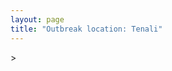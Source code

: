 ```yaml
---
layout: page
title: "Outbreak location: Tenali"
---
```

<div id="mapid">
<script src="https://buda-magenta.github.io/hazard_map/load_map.js"></script>
><script>
var marker_outbreak = L.marker([16.237773, 80.646422],{"autoPan": true}).addTo(map); marker_outbreak.bindTooltip("Tenali").openTooltip();

var circle_1 = L.circle([16.291519, 80.454159], {"pane": "markerPane", "color": "red", "fill": true, "fillOpacity": 0.2, "fillRule": "evenodd", "lineCap": "round", "lineJoin": "round", "opacity": 1.0, "radius": 841895, "stroke": true, "weight": 2}).addTo(map);
circle_1.bindTooltip("Guntur<br>rank: 1<br>hazard index: 0.210474")

var circle_2 = L.circle([17.388786, 78.461065], {"pane": "markerPane", "color": "red", "fill": true, "fillOpacity": 0.2, "fillRule": "evenodd", "lineCap": "round", "lineJoin": "round", "opacity": 1.0, "radius": 191919, "stroke": true, "weight": 2}).addTo(map);
circle_2.bindTooltip("Hyderabad<br>rank: 2<br>hazard index: 0.047980")

var circle_3 = L.circle([16.508759, 80.618510], {"pane": "markerPane", "color": "red", "fill": true, "fillOpacity": 0.2, "fillRule": "evenodd", "lineCap": "round", "lineJoin": "round", "opacity": 1.0, "radius": 101238, "stroke": true, "weight": 2}).addTo(map);
circle_3.bindTooltip("Vijayawada<br>rank: 3<br>hazard index: 0.025310")

var circle_4 = L.circle([14.449372, 79.987376], {"pane": "markerPane", "color": "red", "fill": true, "fillOpacity": 0.2, "fillRule": "evenodd", "lineCap": "round", "lineJoin": "round", "opacity": 1.0, "radius": 68640, "stroke": true, "weight": 2}).addTo(map);
circle_4.bindTooltip("Nellore<br>rank: 4<br>hazard index: 0.017160")

var circle_5 = L.circle([15.507554, 80.060800], {"pane": "markerPane", "color": "red", "fill": true, "fillOpacity": 0.2, "fillRule": "evenodd", "lineCap": "round", "lineJoin": "round", "opacity": 1.0, "radius": 36718, "stroke": true, "weight": 2}).addTo(map);
circle_5.bindTooltip("Ongole<br>rank: 5<br>hazard index: 0.009180")

var circle_6 = L.circle([16.094950, 80.165878], {"pane": "markerPane", "color": "red", "fill": true, "fillOpacity": 0.2, "fillRule": "evenodd", "lineCap": "round", "lineJoin": "round", "opacity": 1.0, "radius": 33668, "stroke": true, "weight": 2}).addTo(map);
circle_6.bindTooltip("Chilakaluripet<br>rank: 6<br>hazard index: 0.008417")

var circle_7 = L.circle([13.083694, 80.270186], {"pane": "markerPane", "color": "red", "fill": true, "fillOpacity": 0.2, "fillRule": "evenodd", "lineCap": "round", "lineJoin": "round", "opacity": 1.0, "radius": 24363, "stroke": true, "weight": 2}).addTo(map);
circle_7.bindTooltip("Chennai<br>rank: 7<br>hazard index: 0.006091")

var circle_8 = L.circle([17.005045, 81.780473], {"pane": "markerPane", "color": "red", "fill": true, "fillOpacity": 0.2, "fillRule": "evenodd", "lineCap": "round", "lineJoin": "round", "opacity": 1.0, "radius": 22847, "stroke": true, "weight": 2}).addTo(map);
circle_8.bindTooltip("Rajahmundry<br>rank: 8<br>hazard index: 0.005712")

var circle_9 = L.circle([16.238924, 80.047288], {"pane": "markerPane", "color": "red", "fill": true, "fillOpacity": 0.2, "fillRule": "evenodd", "lineCap": "round", "lineJoin": "round", "opacity": 1.0, "radius": 22619, "stroke": true, "weight": 2}).addTo(map);
circle_9.bindTooltip("Narasaraopet<br>rank: 9<br>hazard index: 0.005655")

var circle_10 = L.circle([16.943738, 82.235061], {"pane": "markerPane", "color": "red", "fill": true, "fillOpacity": 0.2, "fillRule": "evenodd", "lineCap": "round", "lineJoin": "round", "opacity": 1.0, "radius": 19323, "stroke": true, "weight": 2}).addTo(map);
circle_10.bindTooltip("Kakinada<br>rank: 10<br>hazard index: 0.004831")

var circle_11 = L.circle([13.631637, 79.423171], {"pane": "markerPane", "color": "red", "fill": true, "fillOpacity": 0.2, "fillRule": "evenodd", "lineCap": "round", "lineJoin": "round", "opacity": 1.0, "radius": 16898, "stroke": true, "weight": 2}).addTo(map);
circle_11.bindTooltip("Tirupati<br>rank: 11<br>hazard index: 0.004225")

var circle_12 = L.circle([17.723128, 83.301284], {"pane": "markerPane", "color": "red", "fill": true, "fillOpacity": 0.2, "fillRule": "evenodd", "lineCap": "round", "lineJoin": "round", "opacity": 1.0, "radius": 14277, "stroke": true, "weight": 2}).addTo(map);
circle_12.bindTooltip("Visakhapatnam<br>rank: 12<br>hazard index: 0.003569")

var circle_13 = L.circle([16.676135, 81.170868], {"pane": "markerPane", "color": "red", "fill": true, "fillOpacity": 0.2, "fillRule": "evenodd", "lineCap": "round", "lineJoin": "round", "opacity": 1.0, "radius": 12200, "stroke": true, "weight": 2}).addTo(map);
circle_13.bindTooltip("Eluru<br>rank: 13<br>hazard index: 0.003050")

var circle_14 = L.circle([16.181939, 81.135130], {"pane": "markerPane", "color": "red", "fill": true, "fillOpacity": 0.2, "fillRule": "evenodd", "lineCap": "round", "lineJoin": "round", "opacity": 1.0, "radius": 9117, "stroke": true, "weight": 2}).addTo(map);
circle_14.bindTooltip("Machilipatnam<br>rank: 14<br>hazard index: 0.002279")

var circle_15 = L.circle([17.500000, 80.333333], {"pane": "markerPane", "color": "red", "fill": true, "fillOpacity": 0.2, "fillRule": "evenodd", "lineCap": "round", "lineJoin": "round", "opacity": 1.0, "radius": 8474, "stroke": true, "weight": 2}).addTo(map);
circle_15.bindTooltip("Khammam<br>rank: 15<br>hazard index: 0.002119")

var circle_16 = L.circle([16.542769, 81.527344], {"pane": "markerPane", "color": "red", "fill": true, "fillOpacity": 0.2, "fillRule": "evenodd", "lineCap": "round", "lineJoin": "round", "opacity": 1.0, "radius": 7894, "stroke": true, "weight": 2}).addTo(map);
circle_16.bindTooltip("Bhimavaram<br>rank: 16<br>hazard index: 0.001974")

var circle_17 = L.circle([16.432998, 80.993715], {"pane": "markerPane", "color": "red", "fill": true, "fillOpacity": 0.2, "fillRule": "evenodd", "lineCap": "round", "lineJoin": "round", "opacity": 1.0, "radius": 7260, "stroke": true, "weight": 2}).addTo(map);
circle_17.bindTooltip("Gudivada<br>rank: 17<br>hazard index: 0.001815")

var circle_18 = L.circle([15.475377, 78.478558], {"pane": "markerPane", "color": "red", "fill": true, "fillOpacity": 0.2, "fillRule": "evenodd", "lineCap": "round", "lineJoin": "round", "opacity": 1.0, "radius": 6345, "stroke": true, "weight": 2}).addTo(map);
circle_18.bindTooltip("Nandyal<br>rank: 18<br>hazard index: 0.001586")

var circle_19 = L.circle([16.876586, 81.545145], {"pane": "markerPane", "color": "red", "fill": true, "fillOpacity": 0.2, "fillRule": "evenodd", "lineCap": "round", "lineJoin": "round", "opacity": 1.0, "radius": 6118, "stroke": true, "weight": 2}).addTo(map);
circle_19.bindTooltip("Tadepalligudem<br>rank: 19<br>hazard index: 0.001530")

var circle_20 = L.circle([16.857964, 79.217494], {"pane": "markerPane", "color": "red", "fill": true, "fillOpacity": 0.2, "fillRule": "evenodd", "lineCap": "round", "lineJoin": "round", "opacity": 1.0, "radius": 5677, "stroke": true, "weight": 2}).addTo(map);
circle_20.bindTooltip("Nalgonda<br>rank: 20<br>hazard index: 0.001419")

var circle_21 = L.circle([16.870988, 79.561398], {"pane": "markerPane", "color": "red", "fill": true, "fillOpacity": 0.2, "fillRule": "evenodd", "lineCap": "round", "lineJoin": "round", "opacity": 1.0, "radius": 4362, "stroke": true, "weight": 2}).addTo(map);
circle_21.bindTooltip("Miryalaguda<br>rank: 21<br>hazard index: 0.001091")

var circle_22 = L.circle([17.980609, 79.598212], {"pane": "markerPane", "color": "red", "fill": true, "fillOpacity": 0.2, "fillRule": "evenodd", "lineCap": "round", "lineJoin": "round", "opacity": 1.0, "radius": 4190, "stroke": true, "weight": 2}).addTo(map);
circle_22.bindTooltip("Warangal<br>rank: 22<br>hazard index: 0.001048")

var circle_23 = L.circle([12.979120, 77.591300], {"pane": "markerPane", "color": "red", "fill": true, "fillOpacity": 0.2, "fillRule": "evenodd", "lineCap": "round", "lineJoin": "round", "opacity": 1.0, "radius": 4028, "stroke": true, "weight": 2}).addTo(map);
circle_23.bindTooltip("Bangalore<br>rank: 23<br>hazard index: 0.001007")

var circle_24 = L.circle([19.075990, 72.877393], {"pane": "markerPane", "color": "red", "fill": true, "fillOpacity": 0.2, "fillRule": "evenodd", "lineCap": "round", "lineJoin": "round", "opacity": 1.0, "radius": 3852, "stroke": true, "weight": 2}).addTo(map);
circle_24.bindTooltip("Mumbai<br>rank: 24<br>hazard index: 0.000963")

var circle_25 = L.circle([28.651718, 77.221939], {"pane": "markerPane", "color": "red", "fill": true, "fillOpacity": 0.2, "fillRule": "evenodd", "lineCap": "round", "lineJoin": "round", "opacity": 1.0, "radius": 3320, "stroke": true, "weight": 2}).addTo(map);
circle_25.bindTooltip("Delhi<br>rank: 25<br>hazard index: 0.000830")

var circle_26 = L.circle([26.055318, 82.993139], {"pane": "markerPane", "color": "red", "fill": true, "fillOpacity": 0.2, "fillRule": "evenodd", "lineCap": "round", "lineJoin": "round", "opacity": 1.0, "radius": 3213, "stroke": true, "weight": 2}).addTo(map);
circle_26.bindTooltip("Nizamabad<br>rank: 26<br>hazard index: 0.000803")

var circle_27 = L.circle([16.743454, 77.992319], {"pane": "markerPane", "color": "red", "fill": true, "fillOpacity": 0.2, "fillRule": "evenodd", "lineCap": "round", "lineJoin": "round", "opacity": 1.0, "radius": 2693, "stroke": true, "weight": 2}).addTo(map);
circle_27.bindTooltip("Mahbubnagar<br>rank: 27<br>hazard index: 0.000673")

var circle_28 = L.circle([15.830925, 78.042537], {"pane": "markerPane", "color": "red", "fill": true, "fillOpacity": 0.2, "fillRule": "evenodd", "lineCap": "round", "lineJoin": "round", "opacity": 1.0, "radius": 2557, "stroke": true, "weight": 2}).addTo(map);
circle_28.bindTooltip("Kurnool<br>rank: 28<br>hazard index: 0.000639")

var circle_29 = L.circle([14.475294, 78.821686], {"pane": "markerPane", "color": "red", "fill": true, "fillOpacity": 0.2, "fillRule": "evenodd", "lineCap": "round", "lineJoin": "round", "opacity": 1.0, "radius": 2512, "stroke": true, "weight": 2}).addTo(map);
circle_29.bindTooltip("Kadapa<br>rank: 29<br>hazard index: 0.000628")

var circle_30 = L.circle([18.761516, 79.478785], {"pane": "markerPane", "color": "red", "fill": true, "fillOpacity": 0.2, "fillRule": "evenodd", "lineCap": "round", "lineJoin": "round", "opacity": 1.0, "radius": 2329, "stroke": true, "weight": 2}).addTo(map);
circle_30.bindTooltip("Ramagundam<br>rank: 30<br>hazard index: 0.000582")

var circle_31 = L.circle([15.143395, 76.919388], {"pane": "markerPane", "color": "red", "fill": true, "fillOpacity": 0.2, "fillRule": "evenodd", "lineCap": "round", "lineJoin": "round", "opacity": 1.0, "radius": 2073, "stroke": true, "weight": 2}).addTo(map);
circle_31.bindTooltip("Bellary<br>rank: 31<br>hazard index: 0.000518")

var circle_32 = L.circle([17.910400, 77.519900], {"pane": "markerPane", "color": "red", "fill": true, "fillOpacity": 0.2, "fillRule": "evenodd", "lineCap": "round", "lineJoin": "round", "opacity": 1.0, "radius": 1912, "stroke": true, "weight": 2}).addTo(map);
circle_32.bindTooltip("Bidar<br>rank: 32<br>hazard index: 0.000478")

var circle_33 = L.circle([17.166667, 77.083333], {"pane": "markerPane", "color": "red", "fill": true, "fillOpacity": 0.2, "fillRule": "evenodd", "lineCap": "round", "lineJoin": "round", "opacity": 1.0, "radius": 1791, "stroke": true, "weight": 2}).addTo(map);
circle_33.bindTooltip("Gulbarga<br>rank: 33<br>hazard index: 0.000448")

var circle_34 = L.circle([11.001812, 76.962842], {"pane": "markerPane", "color": "red", "fill": true, "fillOpacity": 0.2, "fillRule": "evenodd", "lineCap": "round", "lineJoin": "round", "opacity": 1.0, "radius": 1719, "stroke": true, "weight": 2}).addTo(map);
circle_34.bindTooltip("Coimbatore<br>rank: 34<br>hazard index: 0.000430")

var circle_35 = L.circle([19.169335, 77.311013], {"pane": "markerPane", "color": "red", "fill": true, "fillOpacity": 0.2, "fillRule": "evenodd", "lineCap": "round", "lineJoin": "round", "opacity": 1.0, "radius": 1628, "stroke": true, "weight": 2}).addTo(map);
circle_35.bindTooltip("Nanded Waghala<br>rank: 35<br>hazard index: 0.000407")

var circle_36 = L.circle([22.541418, 88.357691], {"pane": "markerPane", "color": "red", "fill": true, "fillOpacity": 0.2, "fillRule": "evenodd", "lineCap": "round", "lineJoin": "round", "opacity": 1.0, "radius": 1569, "stroke": true, "weight": 2}).addTo(map);
circle_36.bindTooltip("Kolkata<br>rank: 36<br>hazard index: 0.000392")

var circle_37 = L.circle([13.160105, 79.155551], {"pane": "markerPane", "color": "red", "fill": true, "fillOpacity": 0.2, "fillRule": "evenodd", "lineCap": "round", "lineJoin": "round", "opacity": 1.0, "radius": 1522, "stroke": true, "weight": 2}).addTo(map);
circle_37.bindTooltip("Chittoor<br>rank: 37<br>hazard index: 0.000381")

var circle_38 = L.circle([11.664300, 78.146000], {"pane": "markerPane", "color": "red", "fill": true, "fillOpacity": 0.2, "fillRule": "evenodd", "lineCap": "round", "lineJoin": "round", "opacity": 1.0, "radius": 1346, "stroke": true, "weight": 2}).addTo(map);
circle_38.bindTooltip("Salem<br>rank: 38<br>hazard index: 0.000337")

var circle_39 = L.circle([18.521428, 73.854454], {"pane": "markerPane", "color": "red", "fill": true, "fillOpacity": 0.2, "fillRule": "evenodd", "lineCap": "round", "lineJoin": "round", "opacity": 1.0, "radius": 1342, "stroke": true, "weight": 2}).addTo(map);
circle_39.bindTooltip("Pune<br>rank: 39<br>hazard index: 0.000336")

var circle_40 = L.circle([18.434644, 79.132265], {"pane": "markerPane", "color": "red", "fill": true, "fillOpacity": 0.2, "fillRule": "evenodd", "lineCap": "round", "lineJoin": "round", "opacity": 1.0, "radius": 1214, "stroke": true, "weight": 2}).addTo(map);
circle_40.bindTooltip("Karimnagar<br>rank: 40<br>hazard index: 0.000304")

var circle_41 = L.circle([14.422347, 77.720069], {"pane": "markerPane", "color": "red", "fill": true, "fillOpacity": 0.2, "fillRule": "evenodd", "lineCap": "round", "lineJoin": "round", "opacity": 1.0, "radius": 1206, "stroke": true, "weight": 2}).addTo(map);
circle_41.bindTooltip("Dharmavaram<br>rank: 41<br>hazard index: 0.000302")

var circle_42 = L.circle([16.083333, 77.166667], {"pane": "markerPane", "color": "red", "fill": true, "fillOpacity": 0.2, "fillRule": "evenodd", "lineCap": "round", "lineJoin": "round", "opacity": 1.0, "radius": 1173, "stroke": true, "weight": 2}).addTo(map);
circle_42.bindTooltip("Raichur<br>rank: 42<br>hazard index: 0.000293")

var circle_43 = L.circle([14.654623, 77.556260], {"pane": "markerPane", "color": "red", "fill": true, "fillOpacity": 0.2, "fillRule": "evenodd", "lineCap": "round", "lineJoin": "round", "opacity": 1.0, "radius": 1128, "stroke": true, "weight": 2}).addTo(map);
circle_43.bindTooltip("Anantapur<br>rank: 43<br>hazard index: 0.000282")

var circle_44 = L.circle([13.573260, 78.479146], {"pane": "markerPane", "color": "red", "fill": true, "fillOpacity": 0.2, "fillRule": "evenodd", "lineCap": "round", "lineJoin": "round", "opacity": 1.0, "radius": 1117, "stroke": true, "weight": 2}).addTo(map);
circle_44.bindTooltip("Madanapalle<br>rank: 44<br>hazard index: 0.000279")

var circle_45 = L.circle([15.266493, 76.387230], {"pane": "markerPane", "color": "red", "fill": true, "fillOpacity": 0.2, "fillRule": "evenodd", "lineCap": "round", "lineJoin": "round", "opacity": 1.0, "radius": 1043, "stroke": true, "weight": 2}).addTo(map);
circle_45.bindTooltip("Hospet<br>rank: 45<br>hazard index: 0.000261")

var circle_46 = L.circle([17.849907, 75.276320], {"pane": "markerPane", "color": "red", "fill": true, "fillOpacity": 0.2, "fillRule": "evenodd", "lineCap": "round", "lineJoin": "round", "opacity": 1.0, "radius": 998, "stroke": true, "weight": 2}).addTo(map);
circle_46.bindTooltip("Solapur<br>rank: 46<br>hazard index: 0.000250")

var circle_47 = L.circle([19.290314, 76.602903], {"pane": "markerPane", "color": "red", "fill": true, "fillOpacity": 0.2, "fillRule": "evenodd", "lineCap": "round", "lineJoin": "round", "opacity": 1.0, "radius": 894, "stroke": true, "weight": 2}).addTo(map);
circle_47.bindTooltip("Parbhani<br>rank: 47<br>hazard index: 0.000224")

var circle_48 = L.circle([15.426365, 75.630079], {"pane": "markerPane", "color": "red", "fill": true, "fillOpacity": 0.2, "fillRule": "evenodd", "lineCap": "round", "lineJoin": "round", "opacity": 1.0, "radius": 874, "stroke": true, "weight": 2}).addTo(map);
circle_48.bindTooltip("Gadag<br>rank: 48<br>hazard index: 0.000219")

var circle_49 = L.circle([20.266777, 85.843559], {"pane": "markerPane", "color": "red", "fill": true, "fillOpacity": 0.2, "fillRule": "evenodd", "lineCap": "round", "lineJoin": "round", "opacity": 1.0, "radius": 803, "stroke": true, "weight": 2}).addTo(map);
circle_49.bindTooltip("Bhubaneswar<br>rank: 49<br>hazard index: 0.000201")

var circle_50 = L.circle([23.795281, 86.430964], {"pane": "markerPane", "color": "red", "fill": true, "fillOpacity": 0.2, "fillRule": "evenodd", "lineCap": "round", "lineJoin": "round", "opacity": 1.0, "radius": 802, "stroke": true, "weight": 2}).addTo(map);
circle_50.bindTooltip("Dhanbad<br>rank: 50<br>hazard index: 0.000201")

var circle_51 = L.circle([18.112082, 83.405220], {"pane": "markerPane", "color": "red", "fill": true, "fillOpacity": 0.2, "fillRule": "evenodd", "lineCap": "round", "lineJoin": "round", "opacity": 1.0, "radius": 778, "stroke": true, "weight": 2}).addTo(map);
circle_51.bindTooltip("Vizianagaram<br>rank: 51<br>hazard index: 0.000195")

var circle_52 = L.circle([23.021624, 72.579707], {"pane": "markerPane", "color": "red", "fill": true, "fillOpacity": 0.2, "fillRule": "evenodd", "lineCap": "round", "lineJoin": "round", "opacity": 1.0, "radius": 774, "stroke": true, "weight": 2}).addTo(map);
circle_52.bindTooltip("Ahmedabad<br>rank: 52<br>hazard index: 0.000194")

var circle_53 = L.circle([23.370035, 85.325013], {"pane": "markerPane", "color": "red", "fill": true, "fillOpacity": 0.2, "fillRule": "evenodd", "lineCap": "round", "lineJoin": "round", "opacity": 1.0, "radius": 741, "stroke": true, "weight": 2}).addTo(map);
circle_53.bindTooltip("Ranchi<br>rank: 53<br>hazard index: 0.000185")

var circle_54 = L.circle([11.101781, 77.345192], {"pane": "markerPane", "color": "red", "fill": true, "fillOpacity": 0.2, "fillRule": "evenodd", "lineCap": "round", "lineJoin": "round", "opacity": 1.0, "radius": 693, "stroke": true, "weight": 2}).addTo(map);
circle_54.bindTooltip("Tiruppur<br>rank: 54<br>hazard index: 0.000173")

var circle_55 = L.circle([15.119651, 77.455290], {"pane": "markerPane", "color": "red", "fill": true, "fillOpacity": 0.2, "fillRule": "evenodd", "lineCap": "round", "lineJoin": "round", "opacity": 1.0, "radius": 655, "stroke": true, "weight": 2}).addTo(map);
circle_55.bindTooltip("Guntakal<br>rank: 55<br>hazard index: 0.000164")

var circle_56 = L.circle([15.398403, 73.812918], {"pane": "markerPane", "color": "red", "fill": true, "fillOpacity": 0.2, "fillRule": "evenodd", "lineCap": "round", "lineJoin": "round", "opacity": 1.0, "radius": 616, "stroke": true, "weight": 2}).addTo(map);
circle_56.bindTooltip("Vasco Da Gama<br>rank: 56<br>hazard index: 0.000154")

var circle_57 = L.circle([10.804973, 78.687030], {"pane": "markerPane", "color": "red", "fill": true, "fillOpacity": 0.2, "fillRule": "evenodd", "lineCap": "round", "lineJoin": "round", "opacity": 1.0, "radius": 605, "stroke": true, "weight": 2}).addTo(map);
circle_57.bindTooltip("Tiruchirappalli<br>rank: 57<br>hazard index: 0.000151")

var circle_58 = L.circle([8.576971, 77.050125], {"pane": "markerPane", "color": "red", "fill": true, "fillOpacity": 0.2, "fillRule": "evenodd", "lineCap": "round", "lineJoin": "round", "opacity": 1.0, "radius": 586, "stroke": true, "weight": 2}).addTo(map);
circle_58.bindTooltip("Thiruvananthapuram<br>rank: 58<br>hazard index: 0.000147")

var circle_59 = L.circle([14.752266, 78.548552], {"pane": "markerPane", "color": "red", "fill": true, "fillOpacity": 0.2, "fillRule": "evenodd", "lineCap": "round", "lineJoin": "round", "opacity": 1.0, "radius": 583, "stroke": true, "weight": 2}).addTo(map);
circle_59.bindTooltip("Proddatur<br>rank: 59<br>hazard index: 0.000146")

var circle_60 = L.circle([21.149813, 79.082056], {"pane": "markerPane", "color": "red", "fill": true, "fillOpacity": 0.2, "fillRule": "evenodd", "lineCap": "round", "lineJoin": "round", "opacity": 1.0, "radius": 581, "stroke": true, "weight": 2}).addTo(map);
circle_60.bindTooltip("Nagpur<br>rank: 60<br>hazard index: 0.000145")

var circle_61 = L.circle([19.918233, 75.868625], {"pane": "markerPane", "color": "red", "fill": true, "fillOpacity": 0.2, "fillRule": "evenodd", "lineCap": "round", "lineJoin": "round", "opacity": 1.0, "radius": 568, "stroke": true, "weight": 2}).addTo(map);
circle_61.bindTooltip("Jalna<br>rank: 61<br>hazard index: 0.000142")

var circle_62 = L.circle([26.915458, 75.818982], {"pane": "markerPane", "color": "red", "fill": true, "fillOpacity": 0.2, "fillRule": "evenodd", "lineCap": "round", "lineJoin": "round", "opacity": 1.0, "radius": 563, "stroke": true, "weight": 2}).addTo(map);
circle_62.bindTooltip("Jaipur<br>rank: 62<br>hazard index: 0.000141")

var circle_63 = L.circle([9.931308, 76.267414], {"pane": "markerPane", "color": "red", "fill": true, "fillOpacity": 0.2, "fillRule": "evenodd", "lineCap": "round", "lineJoin": "round", "opacity": 1.0, "radius": 546, "stroke": true, "weight": 2}).addTo(map);
circle_63.bindTooltip("Kochi<br>rank: 63<br>hazard index: 0.000137")

var circle_64 = L.circle([18.437436, 77.110521], {"pane": "markerPane", "color": "red", "fill": true, "fillOpacity": 0.2, "fillRule": "evenodd", "lineCap": "round", "lineJoin": "round", "opacity": 1.0, "radius": 541, "stroke": true, "weight": 2}).addTo(map);
circle_64.bindTooltip("Udgir<br>rank: 64<br>hazard index: 0.000135")

var circle_65 = L.circle([20.843512, 75.525927], {"pane": "markerPane", "color": "red", "fill": true, "fillOpacity": 0.2, "fillRule": "evenodd", "lineCap": "round", "lineJoin": "round", "opacity": 1.0, "radius": 517, "stroke": true, "weight": 2}).addTo(map);
circle_65.bindTooltip("Jalgaon<br>rank: 65<br>hazard index: 0.000129")

var circle_66 = L.circle([10.525626, 76.213254], {"pane": "markerPane", "color": "red", "fill": true, "fillOpacity": 0.2, "fillRule": "evenodd", "lineCap": "round", "lineJoin": "round", "opacity": 1.0, "radius": 477, "stroke": true, "weight": 2}).addTo(map);
circle_66.bindTooltip("Thrissur<br>rank: 66<br>hazard index: 0.000119")

var circle_67 = L.circle([15.351838, 75.137985], {"pane": "markerPane", "color": "red", "fill": true, "fillOpacity": 0.2, "fillRule": "evenodd", "lineCap": "round", "lineJoin": "round", "opacity": 1.0, "radius": 458, "stroke": true, "weight": 2}).addTo(map);
circle_67.bindTooltip("Hubli<br>rank: 67<br>hazard index: 0.000115")

var circle_68 = L.circle([25.335649, 83.007629], {"pane": "markerPane", "color": "red", "fill": true, "fillOpacity": 0.2, "fillRule": "evenodd", "lineCap": "round", "lineJoin": "round", "opacity": 1.0, "radius": 439, "stroke": true, "weight": 2}).addTo(map);
circle_68.bindTooltip("Varanasi<br>rank: 68<br>hazard index: 0.000110")

var circle_69 = L.circle([9.926115, 78.114098], {"pane": "markerPane", "color": "red", "fill": true, "fillOpacity": 0.2, "fillRule": "evenodd", "lineCap": "round", "lineJoin": "round", "opacity": 1.0, "radius": 435, "stroke": true, "weight": 2}).addTo(map);
circle_69.bindTooltip("Madurai<br>rank: 69<br>hazard index: 0.000109")

var circle_70 = L.circle([21.237947, 81.633683], {"pane": "markerPane", "color": "red", "fill": true, "fillOpacity": 0.2, "fillRule": "evenodd", "lineCap": "round", "lineJoin": "round", "opacity": 1.0, "radius": 429, "stroke": true, "weight": 2}).addTo(map);
circle_70.bindTooltip("Raipur<br>rank: 70<br>hazard index: 0.000107")

var circle_71 = L.circle([13.125476, 80.094090], {"pane": "markerPane", "color": "red", "fill": true, "fillOpacity": 0.2, "fillRule": "evenodd", "lineCap": "round", "lineJoin": "round", "opacity": 1.0, "radius": 417, "stroke": true, "weight": 2}).addTo(map);
circle_71.bindTooltip("Avadi<br>rank: 71<br>hazard index: 0.000104")

var circle_72 = L.circle([18.793568, 80.815939], {"pane": "markerPane", "color": "red", "fill": true, "fillOpacity": 0.2, "fillRule": "evenodd", "lineCap": "round", "lineJoin": "round", "opacity": 1.0, "radius": 395, "stroke": true, "weight": 2}).addTo(map);
circle_72.bindTooltip("Bijapur<br>rank: 72<br>hazard index: 0.000099")

var circle_73 = L.circle([14.906956, 78.009707], {"pane": "markerPane", "color": "red", "fill": true, "fillOpacity": 0.2, "fillRule": "evenodd", "lineCap": "round", "lineJoin": "round", "opacity": 1.0, "radius": 388, "stroke": true, "weight": 2}).addTo(map);
circle_73.bindTooltip("Tadipatri<br>rank: 73<br>hazard index: 0.000097")

var circle_74 = L.circle([26.838100, 80.934600], {"pane": "markerPane", "color": "red", "fill": true, "fillOpacity": 0.2, "fillRule": "evenodd", "lineCap": "round", "lineJoin": "round", "opacity": 1.0, "radius": 342, "stroke": true, "weight": 2}).addTo(map);
circle_74.bindTooltip("Lucknow<br>rank: 74<br>hazard index: 0.000086")

var circle_75 = L.circle([13.156387, 80.300528], {"pane": "markerPane", "color": "red", "fill": true, "fillOpacity": 0.2, "fillRule": "evenodd", "lineCap": "round", "lineJoin": "round", "opacity": 1.0, "radius": 331, "stroke": true, "weight": 2}).addTo(map);
circle_75.bindTooltip("Tiruvottiyur<br>rank: 75<br>hazard index: 0.000083")

var circle_76 = L.circle([25.531031, 78.652689], {"pane": "markerPane", "color": "red", "fill": true, "fillOpacity": 0.2, "fillRule": "evenodd", "lineCap": "round", "lineJoin": "round", "opacity": 1.0, "radius": 329, "stroke": true, "weight": 2}).addTo(map);
circle_76.bindTooltip("Jhansi<br>rank: 76<br>hazard index: 0.000082")

var circle_77 = L.circle([8.887951, 76.595501], {"pane": "markerPane", "color": "red", "fill": true, "fillOpacity": 0.2, "fillRule": "evenodd", "lineCap": "round", "lineJoin": "round", "opacity": 1.0, "radius": 322, "stroke": true, "weight": 2}).addTo(map);
circle_77.bindTooltip("Kollam<br>rank: 77<br>hazard index: 0.000081")

var circle_78 = L.circle([23.699128, 85.991069], {"pane": "markerPane", "color": "red", "fill": true, "fillOpacity": 0.2, "fillRule": "evenodd", "lineCap": "round", "lineJoin": "round", "opacity": 1.0, "radius": 285, "stroke": true, "weight": 2}).addTo(map);
circle_78.bindTooltip("Bokaro<br>rank: 78<br>hazard index: 0.000071")

var circle_79 = L.circle([22.720362, 75.868200], {"pane": "markerPane", "color": "red", "fill": true, "fillOpacity": 0.2, "fillRule": "evenodd", "lineCap": "round", "lineJoin": "round", "opacity": 1.0, "radius": 283, "stroke": true, "weight": 2}).addTo(map);
circle_79.bindTooltip("Indore<br>rank: 79<br>hazard index: 0.000071")

var circle_80 = L.circle([12.989816, 80.100987], {"pane": "markerPane", "color": "red", "fill": true, "fillOpacity": 0.2, "fillRule": "evenodd", "lineCap": "round", "lineJoin": "round", "opacity": 1.0, "radius": 254, "stroke": true, "weight": 2}).addTo(map);
circle_80.bindTooltip("Pallavaram<br>rank: 80<br>hazard index: 0.000064")

var circle_81 = L.circle([11.369204, 77.676627], {"pane": "markerPane", "color": "red", "fill": true, "fillOpacity": 0.2, "fillRule": "evenodd", "lineCap": "round", "lineJoin": "round", "opacity": 1.0, "radius": 254, "stroke": true, "weight": 2}).addTo(map);
circle_81.bindTooltip("Erode<br>rank: 81<br>hazard index: 0.000064")

var circle_82 = L.circle([11.715950, 79.767053], {"pane": "markerPane", "color": "red", "fill": true, "fillOpacity": 0.2, "fillRule": "evenodd", "lineCap": "round", "lineJoin": "round", "opacity": 1.0, "radius": 247, "stroke": true, "weight": 2}).addTo(map);
circle_82.bindTooltip("Cuddalore Port<br>rank: 82<br>hazard index: 0.000062")

var circle_83 = L.circle([12.794811, 79.000641], {"pane": "markerPane", "color": "red", "fill": true, "fillOpacity": 0.2, "fillRule": "evenodd", "lineCap": "round", "lineJoin": "round", "opacity": 1.0, "radius": 244, "stroke": true, "weight": 2}).addTo(map);
circle_83.bindTooltip("Vellore<br>rank: 83<br>hazard index: 0.000061")

var circle_84 = L.circle([19.194329, 72.970178], {"pane": "markerPane", "color": "red", "fill": true, "fillOpacity": 0.2, "fillRule": "evenodd", "lineCap": "round", "lineJoin": "round", "opacity": 1.0, "radius": 234, "stroke": true, "weight": 2}).addTo(map);
circle_84.bindTooltip("Thane<br>rank: 84<br>hazard index: 0.000059")

var circle_85 = L.circle([18.320022, 83.916077], {"pane": "markerPane", "color": "red", "fill": true, "fillOpacity": 0.2, "fillRule": "evenodd", "lineCap": "round", "lineJoin": "round", "opacity": 1.0, "radius": 232, "stroke": true, "weight": 2}).addTo(map);
circle_85.bindTooltip("Srikakulam<br>rank: 85<br>hazard index: 0.000058")

var circle_86 = L.circle([19.309813, 84.797156], {"pane": "markerPane", "color": "red", "fill": true, "fillOpacity": 0.2, "fillRule": "evenodd", "lineCap": "round", "lineJoin": "round", "opacity": 1.0, "radius": 225, "stroke": true, "weight": 2}).addTo(map);
circle_86.bindTooltip("Brahmapur<br>rank: 86<br>hazard index: 0.000056")

var circle_87 = L.circle([22.214285, 84.872437], {"pane": "markerPane", "color": "red", "fill": true, "fillOpacity": 0.2, "fillRule": "evenodd", "lineCap": "round", "lineJoin": "round", "opacity": 1.0, "radius": 217, "stroke": true, "weight": 2}).addTo(map);
circle_87.bindTooltip("Raurkela<br>rank: 87<br>hazard index: 0.000054")

var circle_88 = L.circle([21.170200, 72.831100], {"pane": "markerPane", "color": "red", "fill": true, "fillOpacity": 0.2, "fillRule": "evenodd", "lineCap": "round", "lineJoin": "round", "opacity": 1.0, "radius": 216, "stroke": true, "weight": 2}).addTo(map);
circle_88.bindTooltip("Surat<br>rank: 88<br>hazard index: 0.000054")

var circle_89 = L.circle([19.087076, 82.023572], {"pane": "markerPane", "color": "red", "fill": true, "fillOpacity": 0.2, "fillRule": "evenodd", "lineCap": "round", "lineJoin": "round", "opacity": 1.0, "radius": 216, "stroke": true, "weight": 2}).addTo(map);
circle_89.bindTooltip("Jagdalpur<br>rank: 89<br>hazard index: 0.000054")

var circle_90 = L.circle([12.929903, 80.111823], {"pane": "markerPane", "color": "red", "fill": true, "fillOpacity": 0.2, "fillRule": "evenodd", "lineCap": "round", "lineJoin": "round", "opacity": 1.0, "radius": 212, "stroke": true, "weight": 2}).addTo(map);
circle_90.bindTooltip("Tambaram<br>rank: 90<br>hazard index: 0.000053")

var circle_91 = L.circle([10.787898, 76.474087], {"pane": "markerPane", "color": "red", "fill": true, "fillOpacity": 0.2, "fillRule": "evenodd", "lineCap": "round", "lineJoin": "round", "opacity": 1.0, "radius": 212, "stroke": true, "weight": 2}).addTo(map);
circle_91.bindTooltip("Palakkad<br>rank: 91<br>hazard index: 0.000053")

var circle_92 = L.circle([12.305183, 76.655361], {"pane": "markerPane", "color": "red", "fill": true, "fillOpacity": 0.2, "fillRule": "evenodd", "lineCap": "round", "lineJoin": "round", "opacity": 1.0, "radius": 189, "stroke": true, "weight": 2}).addTo(map);
circle_92.bindTooltip("Mysore<br>rank: 92<br>hazard index: 0.000047")

var circle_93 = L.circle([12.227213, 79.070156], {"pane": "markerPane", "color": "red", "fill": true, "fillOpacity": 0.2, "fillRule": "evenodd", "lineCap": "round", "lineJoin": "round", "opacity": 1.0, "radius": 187, "stroke": true, "weight": 2}).addTo(map);
circle_93.bindTooltip("Tiruvannamalai<br>rank: 93<br>hazard index: 0.000047")

var circle_94 = L.circle([23.258486, 77.401989], {"pane": "markerPane", "color": "red", "fill": true, "fillOpacity": 0.2, "fillRule": "evenodd", "lineCap": "round", "lineJoin": "round", "opacity": 1.0, "radius": 186, "stroke": true, "weight": 2}).addTo(map);
circle_94.bindTooltip("Bhopal<br>rank: 94<br>hazard index: 0.000047")

var circle_95 = L.circle([12.836393, 79.705330], {"pane": "markerPane", "color": "red", "fill": true, "fillOpacity": 0.2, "fillRule": "evenodd", "lineCap": "round", "lineJoin": "round", "opacity": 1.0, "radius": 184, "stroke": true, "weight": 2}).addTo(map);
circle_95.bindTooltip("Kanchipuram<br>rank: 95<br>hazard index: 0.000046")

var circle_96 = L.circle([23.160894, 79.949770], {"pane": "markerPane", "color": "red", "fill": true, "fillOpacity": 0.2, "fillRule": "evenodd", "lineCap": "round", "lineJoin": "round", "opacity": 1.0, "radius": 172, "stroke": true, "weight": 2}).addTo(map);
circle_96.bindTooltip("Jabalpur<br>rank: 96<br>hazard index: 0.000043")

var circle_97 = L.circle([20.761862, 77.192172], {"pane": "markerPane", "color": "red", "fill": true, "fillOpacity": 0.2, "fillRule": "evenodd", "lineCap": "round", "lineJoin": "round", "opacity": 1.0, "radius": 167, "stroke": true, "weight": 2}).addTo(map);
circle_97.bindTooltip("Akola<br>rank: 97<br>hazard index: 0.000042")

var circle_98 = L.circle([26.180598, 91.753943], {"pane": "markerPane", "color": "red", "fill": true, "fillOpacity": 0.2, "fillRule": "evenodd", "lineCap": "round", "lineJoin": "round", "opacity": 1.0, "radius": 153, "stroke": true, "weight": 2}).addTo(map);
circle_98.bindTooltip("Guwahati<br>rank: 98<br>hazard index: 0.000038")

var circle_99 = L.circle([19.807608, 85.825254], {"pane": "markerPane", "color": "red", "fill": true, "fillOpacity": 0.2, "fillRule": "evenodd", "lineCap": "round", "lineJoin": "round", "opacity": 1.0, "radius": 147, "stroke": true, "weight": 2}).addTo(map);
circle_99.bindTooltip("Puri<br>rank: 99<br>hazard index: 0.000037")

var circle_100 = L.circle([21.400000, 83.883333], {"pane": "markerPane", "color": "red", "fill": true, "fillOpacity": 0.2, "fillRule": "evenodd", "lineCap": "round", "lineJoin": "round", "opacity": 1.0, "radius": 146, "stroke": true, "weight": 2}).addTo(map);
circle_100.bindTooltip("Sambalpur<br>rank: 100<br>hazard index: 0.000037")
</script>
</div>